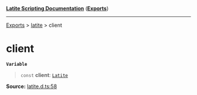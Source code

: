 [**Latite Scripting Documentation**](../../README.md) ([**Exports**](../../exports.md))

---

[Exports](../../exports.md) > [latite](../index.md) > client

# client

**`Variable`**

> `const` **client**: [`Latite`](../interfaces/interface.Latite.md)

**Source:** [latite.d.ts:58](https://github.com/LatiteScripting/latitescripting.github.io/blob/0268f00/definitions/latite.d.ts#L58)
